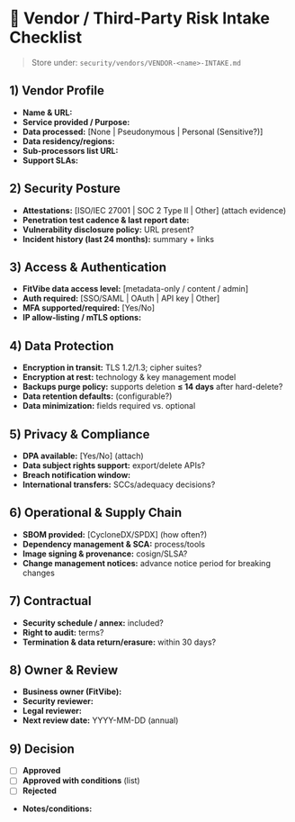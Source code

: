 # 🤝 Vendor / Third-Party Risk Intake Checklist

> Store under: `security/vendors/VENDOR-<name>-INTAKE.md`

## 1) Vendor Profile

- **Name & URL:**
- **Service provided / Purpose:**
- **Data processed:** [None | Pseudonymous | Personal (Sensitive?)]
- **Data residency/regions:**
- **Sub-processors list URL:**
- **Support SLAs:**

## 2) Security Posture

- **Attestations:** [ISO/IEC 27001 | SOC 2 Type II | Other] (attach evidence)
- **Penetration test cadence & last report date:**
- **Vulnerability disclosure policy:** URL present?
- **Incident history (last 24 months):** summary + links

## 3) Access & Authentication

- **FitVibe data access level:** [metadata-only / content / admin]
- **Auth required:** [SSO/SAML | OAuth | API key | Other]
- **MFA supported/required:** [Yes/No]
- **IP allow-listing / mTLS options:**

## 4) Data Protection

- **Encryption in transit:** TLS 1.2/1.3; cipher suites?
- **Encryption at rest:** technology & key management model
- **Backups purge policy:** supports deletion **≤ 14 days** after hard-delete?
- **Data retention defaults:** <months> (configurable?)
- **Data minimization:** fields required vs. optional

## 5) Privacy & Compliance

- **DPA available:** [Yes/No] (attach)
- **Data subject rights support:** export/delete APIs?
- **Breach notification window:** <hours>
- **International transfers:** SCCs/adequacy decisions?

## 6) Operational & Supply Chain

- **SBOM provided:** [CycloneDX/SPDX] (how often?)
- **Dependency management & SCA:** process/tools
- **Image signing & provenance:** cosign/SLSA?
- **Change management notices:** advance notice period for breaking changes

## 7) Contractual

- **Security schedule / annex:** included?
- **Right to audit:** terms?
- **Termination & data return/erasure:** within 30 days?

## 8) Owner & Review

- **Business owner (FitVibe):**
- **Security reviewer:**
- **Legal reviewer:**
- **Next review date:** YYYY-MM-DD (annual)

## 9) Decision

- [ ] **Approved**
- [ ] **Approved with conditions** (list)
- [ ] **Rejected**
- **Notes/conditions:**
